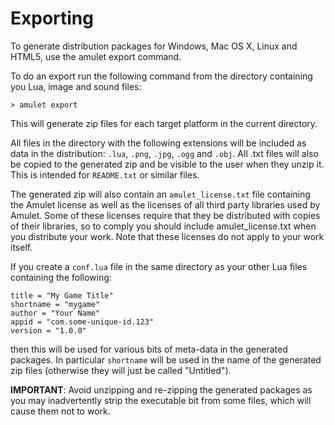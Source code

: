 
# Exporting

To generate distribution packages for Windows, Mac OS X, Linux
and HTML5, use the amulet export command.

To do an export run the following command from the
directory containing you Lua, image and sound files:

~~~ {.console}
> amulet export
~~~

This will generate zip files for each target platform in the
current directory.

All files in the directory with the following extensions will
be included as data in the distribution: `.lua`, `.png`, `.jpg`, `.ogg` and `.obj`.
All .txt files will also be copied to the generated zip and
be visible to the user when they unzip it. This is intended for `README.txt`
or similar files.

The generated zip will also contain an `amulet_license.txt` file
containing the Amulet license as well as the licenses of all third
party libraries used by Amulet. Some of these licenses require that they
be distributed with copies of their libraries, so to comply you should
include amulet_license.txt when you distribute your work. Note that
these licenses do not apply to your work itself.

If you create a `conf.lua` file in the same
directory as your other Lua files containing
the following:

~~~ {.lua}
title = "My Game Title"
shortname = "mygame"
author = "Your Name"
appid = "com.some-unique-id.123"
version = "1.0.0"
~~~

then this will be used for various bits of meta-data in the
generated packages. In particular `shortname` will be used
in the name of the generated zip files (otherwise they will
just be called "Untitled").

**IMPORTANT**: Avoid unzipping and re-zipping the generated packages
as you may inadvertently strip the executable bit from
some files, which will cause them not to work. 
